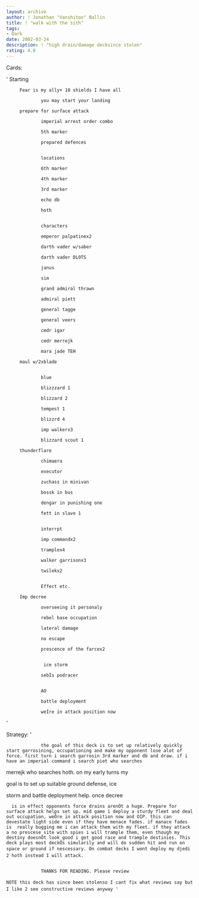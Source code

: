 ```yaml
---
layout: archive
author: ! Jonathan "Vanshitoo" Ballin
title: ! "walk with the sith"
tags:
- Dark
date: 2002-03-24
description: ! "high drain/damage decksince stolen"
rating: 4.0
---
```

Cards: 

'                 Starting

	     Fear is my ally+ 10 shields I have all 

                 you may start your landing 

 	     prepare for surface attack

                 imperial arrest order combo 

                 5th marker 

                 prepared defences 


                 locations 

                 6th marker 

                 4th marker 

                 3rd marker 

                 echo db

                 hoth 


                 characters 

                 emperor palpatinex2 

                 darth vader w/saber 

                 darth vader DLOTS 

                 janus 

                 sim 

                 grand admiral thrawn 

                 admiral piett 

                 general tagge 

                 general veers 

                 cmdr igar 

                 cmdr merrejk 

                 mara jade TEH 

	     maul w/2xblade


                 blue 

                 blizzzard 1 

                 blizzard 2 

                 tempest 1 

                 blizzrd 4 

                 imp walkerx3 

                 blizzard scout 1

	     thunderflare 

                 chimaera 

                 executor 

                 zuchass in minivan 

                 bossk in bus 

                 dengar in punishing one 

                 fett in slave 1 


                 interrpt 

                 imp commandx2 

                 tramplex4 

                 walker garrisonx3 

                 twilekx2 


                 Effect etc. 

	     Imp decree

                 overseeing it personaly 

                 rebel base occupation 

                 lateral damage 

                 no escape 

                 prescence of the farcex2 


                  ice storm 

                 sebÍs podracer 


                 AO 

                 battle deployment 

                 weÍre in attack position now 

'

Strategy: '

                 the goal of this deck is to set up relatively quickly start garrosining, occupationing and make my opponent lose alot of force. first turn i search garrosin 3rd marker and db and draw. if i have an imperial command i search piet who searches

  merrejk who searches hoth. on my early turns my

  goal is to set up suitable ground defense, ice

  storm and battle deployment help. once decree

      is in effect opponents force drains arenÕt a huge. Prepare for surface attack helps set up. mid game i deploy a sturdy fleet and deal out occupation, weÕre in attack position now and OIP. this can devestate light side even if they have menace fades. if manace fades is  really bugging me i can attack them with my fleet. if they attack a no prescese site with spies i will trample them, even though my destiny doesnÕt look good i get good race and trample destinies. This deck plays most deckÕs simularily and will do sudden hit and run on space or ground if nescessary. On combat decks I wont deploy my djedi 2 hoth instead I will attack. 


                 THANKS FOR READING. Please review 

	NOTE this deck has since been stolenso I cant fix what reviews say but I like 2 see constructive reviews anyway '